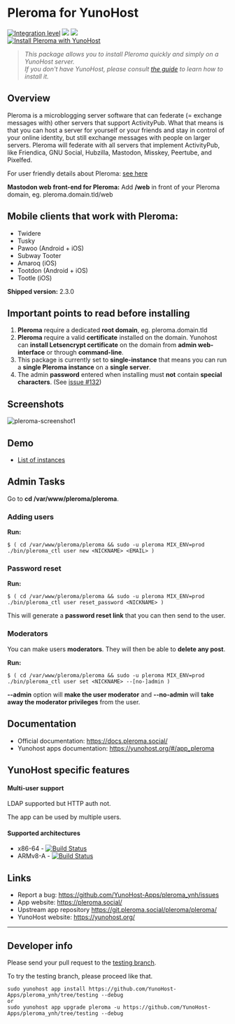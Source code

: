 # Pleroma for YunoHost

[![Integration level](https://dash.yunohost.org/integration/pleroma.svg)](https://dash.yunohost.org/appci/app/pleroma) ![](https://ci-apps.yunohost.org/ci/badges/pleroma.status.svg) ![](https://ci-apps.yunohost.org/ci/badges/pleroma.maintain.svg)  
[![Install Pleroma with YunoHost](https://install-app.yunohost.org/install-with-yunohost.svg)](https://install-app.yunohost.org/?app=pleroma)

> *This package allows you to install Pleroma quickly and simply on a YunoHost server.  
If you don't have YunoHost, please consult [the guide](https://yunohost.org/#/install) to learn how to install it.*

## Overview
Pleroma is a microblogging server software that can federate (= exchange messages with) other servers that support ActivityPub. What that means is that you can host a server for yourself or your friends and stay in control of your online identity, but still exchange messages with people on larger servers. Pleroma will federate with all servers that implement ActivityPub, like Friendica, GNU Social, Hubzilla, Mastodon, Misskey, Peertube, and Pixelfed.

For user friendly details about Pleroma: [see here](https://blog.soykaf.com/post/what-is-pleroma/)

**Mastodon web front-end for Pleroma:** Add **/web** in front of your Pleroma domain, eg. pleroma.domain.tld/web

## Mobile clients that work with Pleroma:

- Twidere
- Tusky
- Pawoo (Android + iOS)
- Subway Tooter
- Amaroq (iOS)
- Tootdon (Android + iOS)
- Tootle (iOS)

**Shipped version:** 2.3.0

## Important points to read before installing

1. **Pleroma** require a dedicated **root domain**, eg. pleroma.domain.tld
1. **Pleroma** require a valid **certificate** installed on the domain. Yunohost can **install Letsencrypt certificate** on the domain from **admin web-interface** or through **command-line**.
1. This package is currently set to **single-instance** that means you can run a **single Pleroma instance** on a **single server**.
1. The admin **password** entered when installing must **not** contain **special characters**. (See [issue #132](https://github.com/YunoHost-Apps/pleroma_ynh/issues/132))

## Screenshots

![pleroma-screenshot1](https://user-images.githubusercontent.com/30271971/52231733-ff136500-28ba-11e9-902a-18f80e627db3.png)

## Demo

* [List of instances](http://distsn.org/pleroma-instances.html)

## Admin Tasks
Go to **cd /var/www/pleroma/pleroma**.

### Adding users

**Run:**

    $ ( cd /var/www/pleroma/pleroma && sudo -u pleroma MIX_ENV=prod ./bin/pleroma_ctl user new <NICKNAME> <EMAIL> )

### Password reset

**Run:** 

    $ ( cd /var/www/pleroma/pleroma && sudo -u pleroma MIX_ENV=prod ./bin/pleroma_ctl user reset_password <NICKNAME> )

This will generate a **password reset link** that you can then send to the user.

### Moderators

You can make users **moderators**. They will then be able to **delete any post**.

**Run:**

    $ ( cd /var/www/pleroma/pleroma && sudo -u pleroma MIX_ENV=prod ./bin/pleroma_ctl user set <NICKNAME> --[no-]admin )

**--admin** option will **make the user moderator** and **--no-admin** will **take away the moderator privileges** from the user.

## Documentation

 * Official documentation: https://docs.pleroma.social/
 * Yunohost apps documentation: https://yunohost.org/#/app_pleroma

## YunoHost specific features

#### Multi-user support

LDAP supported but HTTP auth not.

The app can be used by multiple users.

#### Supported architectures

* x86-64 - [![Build Status](https://ci-apps.yunohost.org/ci/logs/pleroma%20%28Apps%29.svg)](https://ci-apps.yunohost.org/ci/apps/pleroma/)
* ARMv8-A - [![Build Status](https://ci-apps-arm.yunohost.org/ci/logs/pleroma%20%28Apps%29.svg)](https://ci-apps-arm.yunohost.org/ci/apps/pleroma/)

## Links

 * Report a bug: https://github.com/YunoHost-Apps/pleroma_ynh/issues
 * App website: https://pleroma.social/
 * Upstream app repository https://git.pleroma.social/pleroma/pleroma/
 * YunoHost website: https://yunohost.org/

---

## Developer info

Please send your pull request to the [testing branch](https://github.com/YunoHost-Apps/pleroma_ynh/tree/testing).

To try the testing branch, please proceed like that.
```
sudo yunohost app install https://github.com/YunoHost-Apps/pleroma_ynh/tree/testing --debug
or
sudo yunohost app upgrade pleroma -u https://github.com/YunoHost-Apps/pleroma_ynh/tree/testing --debug
```
